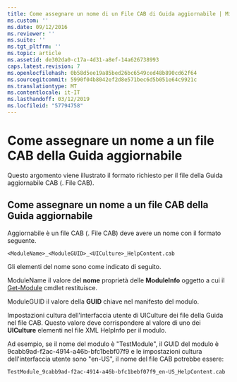```yaml
---
title: Come assegnare un nome di un File CAB di Guida aggiornabile | Microsoft Docs
ms.custom: ''
ms.date: 09/12/2016
ms.reviewer: ''
ms.suite: ''
ms.tgt_pltfrm: ''
ms.topic: article
ms.assetid: de302da0-c17a-4d31-a8ef-14a626738993
caps.latest.revision: 7
ms.openlocfilehash: 0b58d5ee19a85bed26bc6549ced48b890cd62f64
ms.sourcegitcommit: 5990f04b8042ef2d8e571bec6d5b051e64c9921c
ms.translationtype: MT
ms.contentlocale: it-IT
ms.lasthandoff: 03/12/2019
ms.locfileid: "57794758"
---
```

# <a name="how-to-name-an-updatable-help-cab-file"></a>Come assegnare un nome a un file CAB della Guida aggiornabile

Questo argomento viene illustrato il formato richiesto per il file della Guida aggiornabile CAB (. File CAB).

## <a name="how-to-name-an-updatable-help-cab-file"></a>Come assegnare un nome a un file CAB della Guida aggiornabile

Aggiornabile è un file CAB (. File CAB) deve avere un nome con il formato seguente.

`<ModuleName>_<ModuleGUID>_<UICulture>_HelpContent.cab`

Gli elementi del nome sono come indicato di seguito.

ModuleName il valore del **nome** proprietà delle **ModuleInfo** oggetto a cui il [Get-Module](/powershell/module/Microsoft.PowerShell.Core/Get-Module) cmdlet restituisce.

ModuleGUID il valore della **GUID** chiave nel manifesto del modulo.

Impostazioni cultura dell'interfaccia utente di UICulture dei file della Guida nel file CAB. Questo valore deve corrispondere al valore di uno dei **UICulture** elementi nel file XML HelpInfo per il modulo.

Ad esempio, se il nome del modulo è "TestModule", il GUID del modulo è 9cabb9ad-f2ac-4914-a46b-bfc1bebf07f9 e le impostazioni cultura dell'interfaccia utente sono "en-US", il nome del file CAB potrebbe essere:

`TestModule_9cabb9ad-f2ac-4914-a46b-bfc1bebf07f9_en-US_HelpContent.cab`